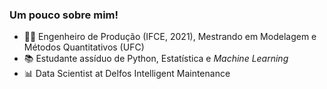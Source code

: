 ### Um pouco sobre mim! 
* 👩‍💻 Engenheiro de Produção (IFCE, 2021), Mestrando em Modelagem e Métodos Quantitativos (UFC)
* 📚 Estudante assíduo de Python, Estatística e _Machine Learning_
* 📊 Data Scientist at Delfos Intelligent Maintenance  
